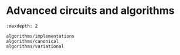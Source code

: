 # Advanced circuits and algorithms

```{toctree}
:maxdepth: 2

algorithms/implementations
algorithms/canonical
algorithms/variational
```

